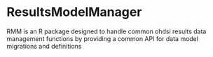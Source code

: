 # ResultsModelManager
RMM is an R package designed to handle common ohdsi results data management functions by providing a common API for data model migrations and definitions
